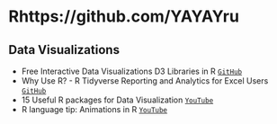 # Rhttps://github.com/YAYAYru

## Data Visualizations
- Free Interactive Data Visualizations D3 Libraries in R [`GitHub`](https://youtu.be/ZyyvTsnfGrY)
- Why Use R? - R Tidyverse Reporting and Analytics for Excel Users [`GitHub`](https://youtu.be/jn_3N_o2d6Q)
- 15 Useful R packages for Data Visualization [`YouTube`](https://youtu.be/8xWT6qimkTI)
- R language tip: Animations in R [`YouTube`](https://youtu.be/adelgqOlZwE)
